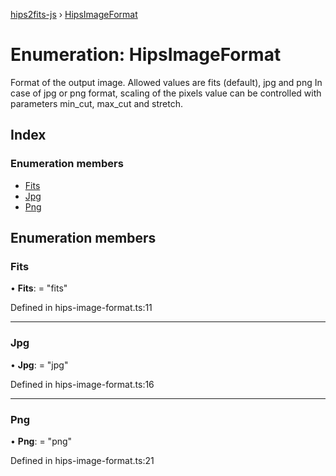 [hips2fits-js](https://github.com/lloydevans/hips2fits-js/tree/master/docs/api/md/README.md) › [HipsImageFormat](https://github.com/lloydevans/hips2fits-js/tree/master/docs/api/md/enums/hipsimageformat.md)

# Enumeration: HipsImageFormat

Format of the output image.
Allowed values are fits (default), jpg and png In case of jpg or png
format, scaling of the pixels value can be controlled with parameters
min_cut, max_cut and stretch.

## Index

### Enumeration members

* [Fits](https://github.com/lloydevans/hips2fits-js/tree/master/docs/api/md/enums/hipsimageformat.md#fits)
* [Jpg](https://github.com/lloydevans/hips2fits-js/tree/master/docs/api/md/enums/hipsimageformat.md#jpg)
* [Png](https://github.com/lloydevans/hips2fits-js/tree/master/docs/api/md/enums/hipsimageformat.md#png)

## Enumeration members

###  Fits

• **Fits**: = "fits"

Defined in hips-image-format.ts:11

___

###  Jpg

• **Jpg**: = "jpg"

Defined in hips-image-format.ts:16

___

###  Png

• **Png**: = "png"

Defined in hips-image-format.ts:21
